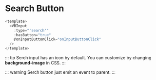 # Search Button

```js
<template>
  <VBInput
    :type="'search'"
    :hasButton="true"
    @onInputButtonClick="onInputButtonClick"
  />
</template>
```

::: tip
Serch input has an icon by default. You can customize by changing **background-image** in CSS.
:::

::: warning
Serch button just emit an event to parent.
:::
